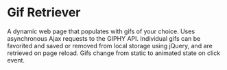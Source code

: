 # Gif Retriever 
A dynamic web page that populates with gifs of your choice. Uses asynchronous Ajax requests to the GIPHY API. Individual gifs can be favorited and saved or removed from local storage using jQuery, and are retrieved on page reload. Gifs change from static to animated state on click event.
